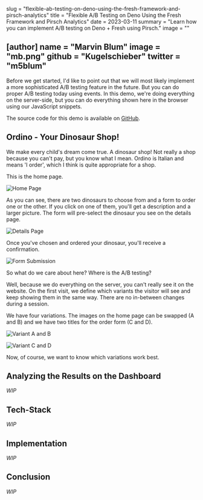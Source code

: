 slug = "flexible-ab-testing-on-deno-using-the-fresh-framework-and-pirsch-analytics"
title = "Flexible A/B Testing on Deno Using the Fresh Framework and Pirsch Analytics"
date = 2023-03-11
summary = "Learn how you can implement A/B testing on Deno + Fresh using Pirsch."
image = ""

[author]
name = "Marvin Blum"
image = "mb.png"
github = "Kugelschieber"
twitter = "m5blum"
---

Before we get started, I'd like to point out that we will most likely implement a more sophisticated A/B testing feature in the future. But you can do proper A/B testing today using events. In this demo, we're doing everything on the server-side, but you can do everything shown here in the browser using our JavaScript snippets.

The source code for this demo is available on [GitHub](https://github.com/pirsch-analytics/demo/tree/master/deno).

## Ordino - Your Dinosaur Shop!

We make every child's dream come true. A dinosaur shop! Not really a shop because you can't pay, but you know what I mean. Ordino is Italian and means 'I order', which I think is quite appropriate for a shop.

This is the home page.

![Home Page](/blog/static/abtesting/home.png)

As you can see, there are two dinosaurs to choose from and a form to order one or the other. If you click on one of them, you'll get a description and a larger picture. The form will pre-select the dinosaur you see on the details page.

![Details Page](/blog/static/abtesting/details.png)

Once you've chosen and ordered your dinosaur, you'll receive a confirmation.

![Form Submission](/blog/static/abtesting/form-submission.png)

So what do we care about here? Where is the A/B testing?

Well, because we do everything on the server, you can't really see it on the website. On the first visit, we define which variants the visitor will see and keep showing them in the same way. There are no in-between changes during a session.

We have four variations. The images on the home page can be swapped (A and B) and we have two titles for the order form (C and D).

![Variant A and B](/blog/static/abtesting/variant-ab.png)

![Variant C and D](/blog/static/abtesting/variant-cd.png)

Now, of course, we want to know which variations work best.

## Analyzing the Results on the Dashboard

*WIP*

## Tech-Stack

*WIP*

## Implementation

*WIP*

## Conclusion

*WIP*
